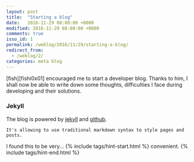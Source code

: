 ```yaml
---
layout: post
title:  "Starting a blog"
date:   2016-11-29 08:00:00 +0000
modified: 2016-11-29 08:00:00 +0000 
comments: true
isso_id: 1
permalink: /weblog/2016/11/29/starting-a-blog/
redirect_from: 
  - /weblog/2/
categories: meta blog
---
```


[fish][fishi0x01] encouraged me to start a developer blog. Thanks to him, I shall now be able to write down some thoughts, difficulties I face during developing and their solutions.


### Jekyll ###
The blog is powered by [jekyll][Jekyll] and [github][Github].

```
It's allowing to use traditional markdown syntax to style pages and posts.
```

I found this to be very...
{% include tags/hint-start.html %}
convenient.
{% include tags/hint-end.html %}


[fish]: https://fishi.devtail.com/
[github]: https://github.com/
[jekyll]: https://jekyllrb.com/
